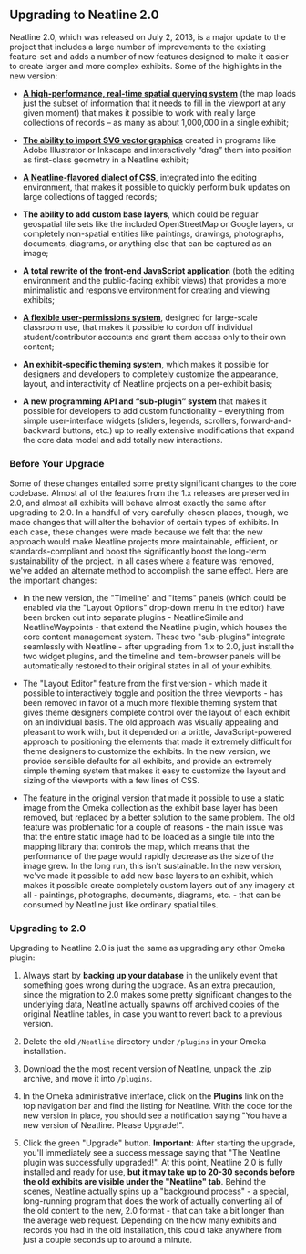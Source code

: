 ## Upgrading to Neatline 2.0

Neatline 2.0, which was released on July 2, 2013, is a major update to the project that includes a large number of improvements to the existing feature-set and adds a number of new features designed to make it easier to create larger and more complex exhibits. Some of the highlights in the new version:

  - **[A high-performance, real-time spatial querying system](http://dclure.org/logs/neatline-one-million-records/)** (the map loads just the subset of information that it needs to fill in the viewport at any given moment) that makes it possible to work with really large collections of records – as many as about 1,000,000 in a single exhibit;

  - **[The ability to import SVG vector graphics](http://dclure.org/logs/neatline-drawing-svg-on-maps/)** created in programs like Adobe Illustrator or Inkscape and interactively “drag” them into position as first-class geometry in a Neatline exhibit;

  - **[A Neatline-flavored dialect of CSS](http://dclure.org/logs/interactive-css-in-neatline-2-0/)**, integrated into the editing environment, that makes it possible to quickly perform bulk updates on large collections of tagged records;

  - **The ability to add custom base layers**, which could be regular geospatial tile sets like the included OpenStreetMap or Google layers, or completely non-spatial entities like paintings, drawings, photographs, documents, diagrams, or anything else that can be captured as an image;

  - **A total rewrite of the front-end JavaScript application** (both the editing environment and the public-facing exhibit views) that provides a more minimalistic and responsive environment for creating and viewing exhibits;

  - **[A flexible user-permissions system](http://dclure.org/logs/announcing-neatline-2-0-alpha2/)**, designed for large-scale classroom use, that makes it possible to cordon off individual student/contributor accounts and grant them access only to their own content;

  - **An exhibit-specific theming system**, which makes it possible for designers and developers to completely customize the appearance, layout, and interactivity of Neatline projects on a per-exhibit basis;

  - **A new programming API and “sub-plugin” system** that makes it possible for developers to add custom functionality – everything from simple user-interface widgets (sliders, legends, scrollers, forward-and-backward buttons, etc.) up to really extensive modifications that expand the core data model and add totally new interactions.

### Before Your Upgrade

Some of these changes entailed some pretty significant changes to the core codebase. Almost all of the features from the 1.x releases are preserved in 2.0, and almost all exhibits will behave almost exactly the same after upgrading to 2.0. In a handful of very carefully-chosen places, though, we made changes that will alter the behavior of certain types of exhibits. In each case, these changes were made because we felt that the new approach would make Neatline projects more maintainable, efficient, or standards-compliant and boost the significantly boost the long-term sustainability of the project. In all cases where a feature was removed, we've added an alternate method to accomplish the same effect. Here are the important changes:

  - In the new version, the "Timeline" and "Items" panels (which could be enabled via the "Layout Options" drop-down menu in the editor) have been broken out into separate plugins - NeatlineSimile and NeatlineWaypoints - that extend the Neatline plugin, which houses the core content management system. These two "sub-plugins" integrate seamlessly with Neatline - after upgrading from 1.x to 2.0, just install the two widget plugins, and the timeline and item-browser panels will be automatically restored to their original states in all of your exhibits.

  - The "Layout Editor" feature from the first version - which made it possible to interactively toggle and position the three viewports - has been removed in favor of a much more flexible theming system that gives theme designers complete control over the layout of each exhibit on an individual basis. The old approach was visually appealing and pleasant to work with, but it depended on a brittle, JavaScript-powered approach to positioning the elements that made it extremely difficult for theme designers to customize the exhibits. In the new version, we provide sensible defaults for all exhibits, and provide an extremely simple theming system that makes it easy to customize the layout and sizing of the viewports with a few lines of CSS.

  - The feature in the original version that made it possible to use a static image from the Omeka collection as the exhibit base layer has been removed, but replaced by a better solution to the same problem. The old feature was problematic for a couple of reasons - the main issue was that the entire static image had to be loaded as a single tile into the mapping library that controls the map, which means that the performance of the page would rapidly decrease as the size of the image grew. In the long run, this isn't sustainable. In the new version, we've made it possible to add new base layers to an exhibit, which makes it possible create completely custom layers out of any imagery at all - paintings, photographs, documents, diagrams, etc. - that can be consumed by Neatline just like ordinary spatial tiles.

### Upgrading to 2.0

Upgrading to Neatline 2.0 is just the same as upgrading any other Omeka plugin: 

  1. Always start by **backing up your database** in the unlikely event that something goes wrong during the upgrade. As an extra precaution, since the migration to 2.0 makes some pretty significant changes to the underlying data, Neatline actually spawns off archived copies of the original Neatline tables, in case you want to revert back to a previous version.

  2. Delete the old `/Neatline` directory under `/plugins` in your Omeka installation.

  3. Download the the most recent version of Neatline, unpack the .zip archive, and move it into `/plugins`.

  4. In the Omeka administrative interface, click on the **Plugins** link on the top navigation bar and find the listing for Neatline. With the code for the new version in place, you should see a notification saying "You have a new version of Neatline. Please Upgrade!".

  5. Click the green "Upgrade" button. **Important**: After starting the upgrade, you'll immediately see a success message saying that "The Neatline plugin was successfully upgraded!". At this point, Neatline 2.0 is fully installed and ready for use, **but it may take up to 20-30 seconds before the old exhibits are visible under the "Neatline" tab**. Behind the scenes, Neatline actually spins up a "background process" - a special, long-running program that does the work of actually converting all of the old content to the new, 2.0 format - that can take a bit longer than the average web request. Depending on the how many exhibits and records you had in the old installation, this could take anywhere from just a couple seconds up to around a minute.
